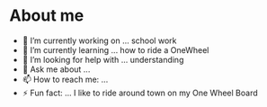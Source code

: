 # About me

<!--
**xDeadops257x/xDeadops257x** is a ✨ _special_ ✨ repository because its `README.md` (this file) appears on your GitHub profile.

Here are some ideas to get you started:
-->
- 🔭 I’m currently working on ... school work
- 🌱 I’m currently learning ... how to ride a OneWheel
- 🤔 I’m looking for help with ... understanding 
- 💬 Ask me about ...
- 📫 How to reach me: ...
- ⚡ Fun fact: ... I like to ride around town on my One Wheel Board

